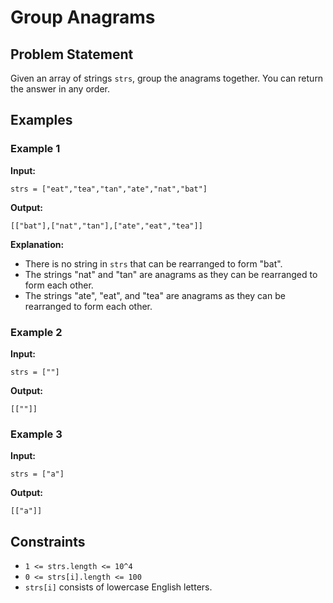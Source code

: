 # Group Anagrams

## Problem Statement  
Given an array of strings `strs`, group the anagrams together. You can return the answer in any order.

## Examples  

### Example 1  
**Input:**  
```plaintext
strs = ["eat","tea","tan","ate","nat","bat"]
```  
**Output:**  
```plaintext
[["bat"],["nat","tan"],["ate","eat","tea"]]
```  
**Explanation:**  
- There is no string in `strs` that can be rearranged to form "bat".
- The strings "nat" and "tan" are anagrams as they can be rearranged to form each other.
- The strings "ate", "eat", and "tea" are anagrams as they can be rearranged to form each other.

### Example 2  
**Input:**  
```plaintext
strs = [""]
```  
**Output:**  
```plaintext
[[""]]
```  

### Example 3  
**Input:**  
```plaintext
strs = ["a"]
```  
**Output:**  
```plaintext
[["a"]]
```  

## Constraints  
- `1 <= strs.length <= 10^4`  
- `0 <= strs[i].length <= 100`  
- `strs[i]` consists of lowercase English letters.